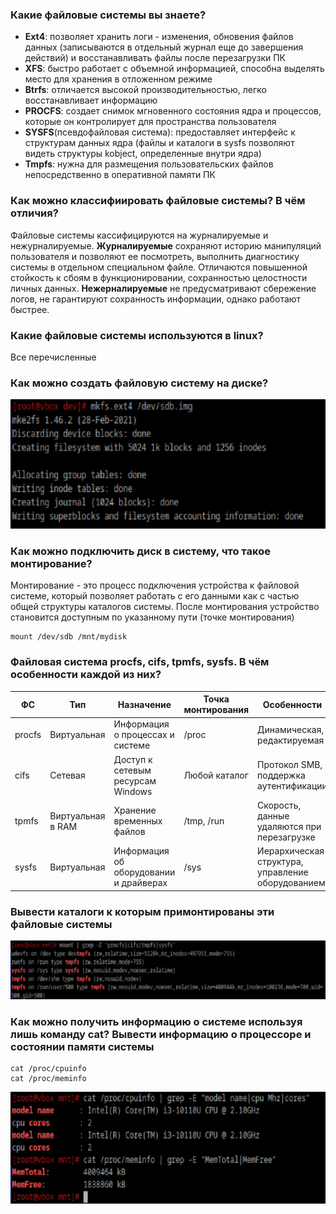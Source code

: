 ### Какие файловые системы вы знаете?
- **Ext4**: позволяет хранить логи - изменения, обновения файлов данных (записываются в отдельный журнал еще до
  завершения действий) и восстанавливать файлы после перезагрузки ПК
- **XFS**: быстро работает с объемной информацией, способна выделять место для хранения в отложенном режиме
- **Btrfs**: отличается высокой производительностью, легко восстанавливает информацию
- **PROCFS**: создает снимок мгновенного состояния ядра и процессов, которые он контролирует для пространства пользователя
- **SYSFS**(псевдофайловая система): предоставляет интерфейс к структурам данных ядра (файлы и каталоги в sysfs
  позволяют видеть структуры kobject, определенные внутри ядра)
- **Tmpfs**: нужна для размещения пользовательских файлов непосредственно в оперативной памяти ПК

### Как можно классифиировать файловые системы? В чём отличия?
Файловые системы кассифицируются на журналируемые и нежурналируемые. **Журналируемые** сохраняют историю манипуляций 
пользователя и позволяют ее посмотреть, выполнить диагностику системы в отдельном специальном файле.
Отличаются повышенной стойкость к сбоям в функционировании, сохранностью целостности личных данных.
**Нежерналируемые** не предусматривают сбережение логов, не гарантируют сохранность информации, однако работают быстрее.

### Какие файловые системы используются в linux?
Все перечисленные

### Как можно создать файловую систему на диске?

![image11.png](images/image11.png)

### Как можно подключить диск в систему, что такое монтирование?
Монтирование - это процесс подключения устройства к файловой системе, который позволяет работать с его данными 
как с частью общей структуры каталогов системы. После монтирования устройство становится доступным по 
указанному пути (точке монтирования)
```
mount /dev/sdb /mnt/mydisk
```

### Файловая система procfs, cifs, tpmfs, sysfs. В чём особенности каждой из них? 
|ФС|Тип|Назначение|Точка монтирования|Особенности|
|-|-|-|-|-|
|procfs|Виртуальная|Информация о процессах и системе|/proc|Динамическая, редактируемая|
|cifs|Сетевая|Доступ к сетевым ресурсам Windows|Любой каталог|Протокол SMB, поддержка аутентификации|
|tpmfs|Виртуальная в RAM|Хранение временных файлов|/tmp, /run|Скорость, данные удаляются при перезагрузке|
|sysfs|Виртуальная|Информация об оборудовании и драйверах|/sys|Иерархическая структура, управление оборудованием|

### Вывести каталоги к которым примонтированы эти файловые системы

![image12.png](images/image12.png)

### Как можно получить информацию о системе используя лишь команду cat? Вывести информацию о процессоре и состоянии памяти системы
```
cat /proc/cpuinfo
cat /proc/meminfo
```

![image13.png](images/image13.png)
